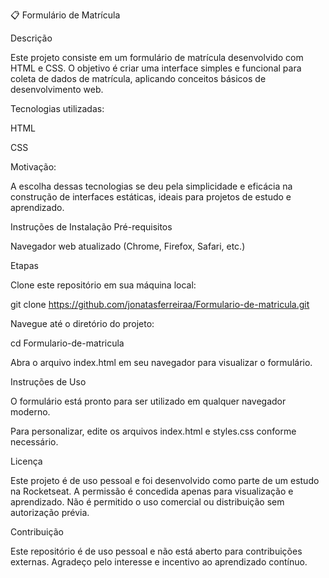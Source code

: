 📋 Formulário de Matrícula


Descrição

Este projeto consiste em um formulário de matrícula desenvolvido com HTML e CSS. O objetivo é criar uma interface simples e funcional para coleta de dados de matrícula, aplicando conceitos básicos de desenvolvimento web.

Tecnologias utilizadas:

HTML

CSS

Motivação:

A escolha dessas tecnologias se deu pela simplicidade e eficácia na construção de interfaces estáticas, ideais para projetos de estudo e aprendizado.

Instruções de Instalação
Pré-requisitos

Navegador web atualizado (Chrome, Firefox, Safari, etc.)

Etapas

Clone este repositório em sua máquina local:

git clone https://github.com/jonatasferreiraa/Formulario-de-matricula.git


Navegue até o diretório do projeto:

cd Formulario-de-matricula


Abra o arquivo index.html em seu navegador para visualizar o formulário.

Instruções de Uso

O formulário está pronto para ser utilizado em qualquer navegador moderno.

Para personalizar, edite os arquivos index.html e styles.css conforme necessário.

Licença

Este projeto é de uso pessoal e foi desenvolvido como parte de um estudo na Rocketseat. A permissão é concedida apenas para visualização e aprendizado. Não é permitido o uso comercial ou distribuição sem autorização prévia.

Contribuição

Este repositório é de uso pessoal e não está aberto para contribuições externas. Agradeço pelo interesse e incentivo ao aprendizado contínuo.
